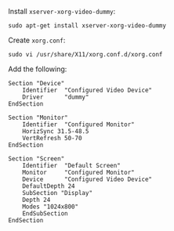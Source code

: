 Install `xserver-xorg-video-dummy`:

```
sudo apt-get install xserver-xorg-video-dummy
```

Create `xorg.conf`:
```
sudo vi /usr/share/X11/xorg.conf.d/xorg.conf
```

Add the following:

```
Section "Device"
    Identifier  "Configured Video Device"
    Driver      "dummy"
EndSection

Section "Monitor"
    Identifier  "Configured Monitor"
    HorizSync 31.5-48.5
    VertRefresh 50-70
EndSection

Section "Screen"
    Identifier  "Default Screen"
    Monitor     "Configured Monitor"
    Device      "Configured Video Device"
    DefaultDepth 24
    SubSection "Display"
    Depth 24
    Modes "1024x800"
    EndSubSection
EndSection
```
